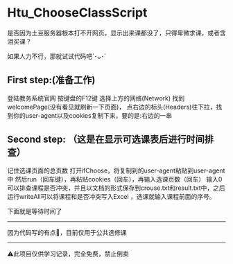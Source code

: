 # Htu_ChooseClassScript
是否因为土豆服务器根本打不开网页，显示出来课都没了，只得卑微求课，或者含泪买课？

如果人力不行，那就试试代码吧´･ᴗ･`
## First step:(准备工作)
登陆教务系统官网
按键盘的F12键
选择上方的网络(Network)
找到welcomePage(没有看见就刷新一下页面)，
点右边的标头(Headers)往下拉，找到你的user-agent以及cookies复制下来，要的是:右边的一串
## Second step: （这是在显示可选课表后进行时间排查）
记住选课页面的总页数
打开ifChoose，将复制到的user-agent粘贴到user-agent中
然后run（回车键），再粘贴cookies（回车），再输入选课页数（回车）
输入0可以排查课程是否冲突，并且以文档的形式保存到crouse.txt和result.txt中，之后运行writeAll可以将课程和是否冲突写入Excel
，选课就输入课程前面的序号。

下面就是等待时间了

___________
因为代码写的有点💩，目前仅用于公共选修课
___
⚠️此项目仅供学习记录，完全免费，禁止倒卖
